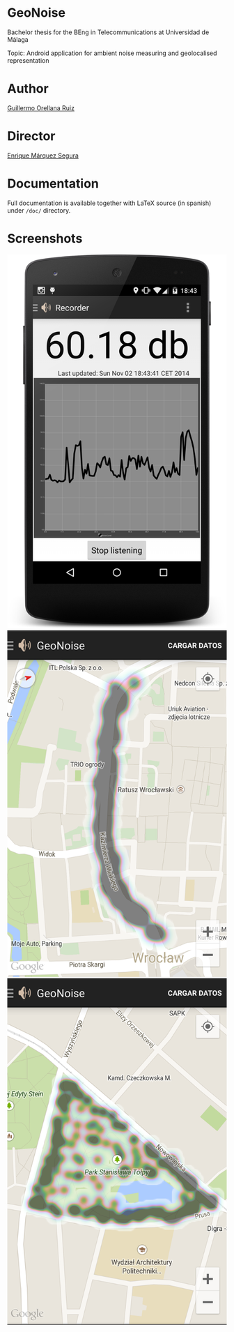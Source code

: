 # GeoNoise
Bachelor thesis for the BEng in Telecommunications at Universidad de Málaga

Topic: Android application for ambient noise measuring and geolocalised representation

# Author
[Guillermo Orellana Ruiz](https://profiles.udacity.com/u/guillermoorellana)
# Director
[Enrique Márquez Segura](http://www.ic.uma.es/contenidos/ficha_personal.action?id=783)
# Documentation
Full documentation is available together with LaTeX source (in spanish) under `/doc/` directory.
# Screenshots
![1](https://raw.githubusercontent.com/wiyarmir/GeoNoise/master/screenshots/device-2014-11-02-184441.png)
![2](https://raw.githubusercontent.com/wiyarmir/GeoNoise/master/doc/graphs/roadmapped.png) 
![3](https://raw.githubusercontent.com/wiyarmir/GeoNoise/master/doc/graphs/parkmapped.png)
